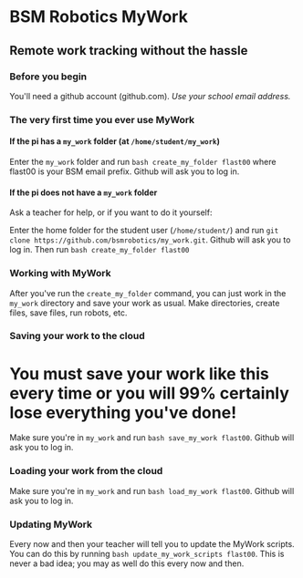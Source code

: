 # BSM Robotics MyWork
## Remote work tracking without the hassle

### Before you begin
You'll need a github account (github.com). _Use your school email address._

### The very first time you ever use MyWork
#### If the pi has a `my_work` folder (at `/home/student/my_work`)
Enter the `my_work` folder and run `bash create_my_folder flast00` where flast00 is your BSM email prefix. Github will ask you to log in.

#### If the pi does not have a `my_work` folder
Ask a teacher for help, or if you want to do it yourself:

Enter the home folder for the student user (`/home/student/`) and run `git clone https://github.com/bsmrobotics/my_work.git`. Github will ask you to log in. Then run `bash create_my_folder flast00`

### Working with MyWork
After you've run the `create_my_folder` command, you can just work in the `my_work` directory and save your work as usual. Make directories, create files, save files, run robots, etc.

### Saving your work to the cloud
# You must save your work like this every time or you will 99% certainly lose everything you've done!
Make sure you're in `my_work` and run `bash save_my_work flast00`. Github will ask you to log in.

### Loading your work from the cloud
Make sure you're in `my_work` and run `bash load_my_work flast00`. Github will ask you to log in.

### Updating MyWork
Every now and then your teacher will tell you to update the MyWork scripts. You can do this by running `bash update_my_work_scripts flast00`. This is never a bad idea; you may as well do this every now and then.
